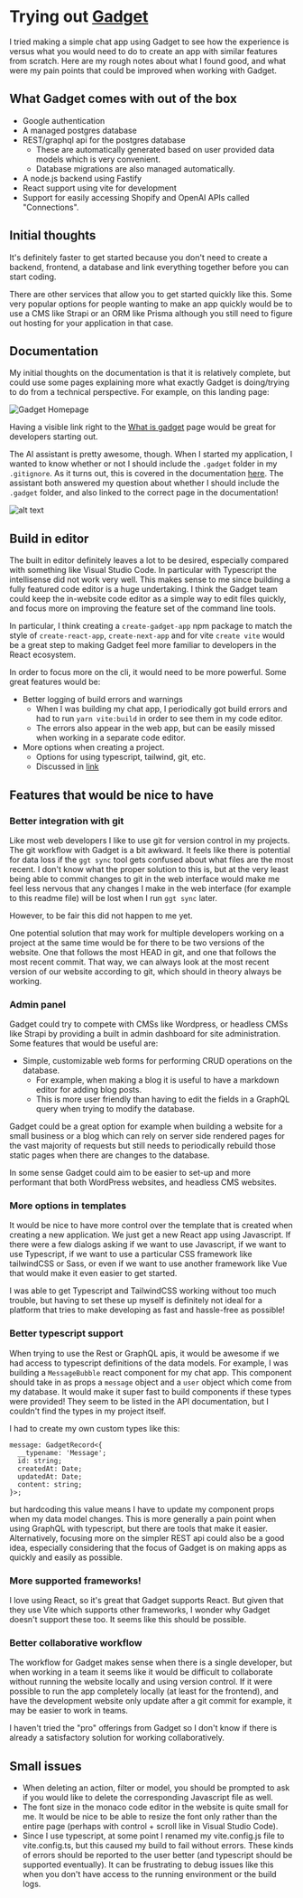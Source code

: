 # Trying out [Gadget](gadget.dev)

I tried making a simple chat app using Gadget to see how the experience is versus what you would need to do to create an app with similar features from scratch. Here are my rough notes about what I found good, and what were my pain points that could be improved when working with Gadget.

## What Gadget comes with out of the box

- Google authentication
- A managed postgres database
- REST/graphql api for the postgres database
  - These are automatically generated based on user provided data models which is very convenient.
  - Database migrations are also managed automatically.
- A node.js backend using Fastify
- React support using vite for development
- Support for easily accessing Shopify and OpenAI APIs called "Connections".

## Initial thoughts

It's definitely faster to get started because you don't need to create a backend, frontend, a database and link everything together before you can start coding.

There are other services that allow you to get started quickly like this. Some very popular options for people wanting to make an app quickly would be to use a CMS like Strapi or an ORM like Prisma although you still need to figure out hosting for your application in that case.

## Documentation

My initial thoughts on the documentation is that it is relatively complete, but could use some pages explaining more what exactly Gadget is doing/trying to do from a technical perspective. For example, on this landing page:

![Gadget Homepage](./pictures/gadget_homepage.png)

Having a visible link right to the [What is gadget](https://docs.gadget.dev/guides/getting-started/what-is-gadget) page would be great for developers starting out.

The AI assistant is pretty awesome, though. When I started my application, I wanted to know whether or not I should include the `.gadget` folder in my `.gitignore`. As it turns out, this is covered in the documentation [here](https://docs.gadget.dev/guides/development-tools/cli#syncing-once). The assistant both answered my question about whether I should include the `.gadget` folder, and also linked to the correct page in the documentation!

![alt text](./pictures/assistant_is_helpful.png)

## Build in editor

The built in editor definitely leaves a lot to be desired, especially compared with something like Visual Studio Code. In particular with Typescript the intellisense did not work very well. This makes sense to me since building a fully featured code editor is a huge undertaking. I think the Gadget team could keep the in-website code editor as a simple way to edit files quickly, and focus more on improving the feature set of the command line tools.

In particular, I think creating a `create-gadget-app` npm package to match the style of `create-react-app`, `create-next-app` and for vite `create vite` would be a great step to making Gadget feel more familiar to developers in the React ecosystem. 

In order to focus more on the cli, it would need to be more powerful. Some great features would be:

- Better logging of build errors and warnings
  - When I was building my chat app, I periodically got build errors and had to run `yarn vite:build` in order to see them in my code editor.
  - The errors also appear in the web app, but can be easily missed when working in a separate code editor.
- More options when creating a project.
  - Options for using typescript, tailwind, git, etc.
  - Discussed in [link](more-options-in-templates)

## Features that would be nice to have

### Better integration with git

Like most web developers I like to use git for version control in my projects. The git workflow with Gadget is a bit awkward. It feels like there is potential for data loss if the `ggt sync` tool gets confused about what files are the most recent. I don't know what the proper solution to this is, but at the very least being able to commit changes to git in the web interface would make me feel less nervous that any changes I make in the web interface (for example to this readme file) will be lost when I run `ggt sync` later. 

However, to be fair this did not happen to me yet.

One potential solution that may work for multiple developers working on a project at the same time would be for there to be two versions of the website. One that follows the most HEAD in git, and one that follows the most recent commit. That way, we can always look at the most recent version of our website according to git, which should in theory always be working.

### Admin panel

Gadget could try to compete with CMSs like Wordpress, or headless CMSs like Strapi by providing a built in admin dashboard for site administration. Some features that would be useful are:

- Simple, customizable web forms for performing CRUD operations on the database.
  - For example, when making a blog it is useful to have a markdown editor for adding blog posts.
  - This is more user friendly than having to edit the fields in a GraphQL query when trying to modify the database.

Gadget could be a great option for example when building a website for a small business or a blog which can rely on server side rendered pages for the vast majority of requests but still needs to periodically rebuild those static pages when there are changes to the database.

In some sense Gadget could aim to be easier to set-up and more performant that both WordPress websites, and headless CMS websites.

### More options in templates

It would be nice to have more control over the template that is created when creating a new application. We just get a new React app using Javascript. If there were a few dialogs asking if we want to use Javascript, if we want to use Typescript, if we want to use a particular CSS framework like tailwindCSS or Sass, or even if we want to use another framework like Vue that would make it even easier to get started.

I was able to get Typescript and TailwindCSS working without too much trouble, but having to set these up myself is definitely not ideal for a platform that tries to make developing as fast and hassle-free as possible!

### Better typescript support

When trying to use the Rest or GraphQL apis, it would be awesome if we had access to typescript definitions of the data models. For example, I was building a `MessageBubble` react component for my chat app. This component should take in as props a `message` object and a `user` object which come from my database. It would make it super fast to build components if these types were provided! They seem to be listed in the API documentation, but I couldn't find the types in my project itself.

I had to create my own custom types like this:

```
message: GadgetRecord<{
  __typename: 'Message';
  id: string;
  createdAt: Date;
  updatedAt: Date;
  content: string;
}>;
```

but hardcoding this value means I have to update my component props when my data model changes. This is more generally a pain point when using GraphQL with typescript, but there are tools that make it easier. Alternatively, focusing more on the simpler REST api could also be a good idea, especially considering that the focus of Gadget is on making apps as quickly and easily as possible. 


### More supported frameworks!

I love using React, so it's great that Gadget supports React. But given that they use Vite which supports other frameworks, I wonder why Gadget doesn't support these too. It seems like this should be possible.

### Better collaborative workflow

The workflow for Gadget makes sense when there is a single developer, but when working in a team it seems like it would be difficult to collaborate without running the website locally and using version control. If it were possible to run the app completely locally (at least for the frontend), and have the development website only update after a git commit for example, it may be easier to work in teams.

I haven't tried the "pro" offerings from Gadget so I don't know if there is already a satisfactory solution for working collaboratively.

## Small issues

- When deleting an action, filter or model, you should be prompted to ask if you would like to delete the corresponding Javascript file as well.
- The font size in the monaco code editor in the website is quite small for me. It would be nice to be able to resize the font only rather than the entire page (perhaps with control + scroll like in Visual Studio Code).
- Since I use typescript, at some point I renamed my vite.config.js file to vite.config.ts, but this caused my build to fail without errors. These kinds of errors should be reported to the user better (and typescript should be supported eventually). It can be frustrating to debug issues like this when you don't have access to the running environment or the build logs.
